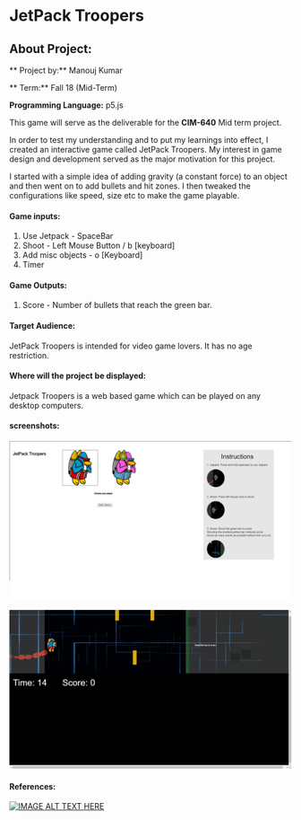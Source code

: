 
# JetPack Troopers

## About Project:
 ** Project by:** Manouj Kumar

 ** Term:** Fall 18 (Mid-Term)

 **Programming Language:** p5.js

This game will serve as the deliverable for the **CIM-640** Mid term project.

In order to test my understanding and to put my learnings into effect, I created an interactive game called JetPack Troopers. My interest in game design and development served as the major motivation for this project.

I started with a simple idea of adding gravity (a constant force) to an object and then went on to add bullets and hit zones. I then tweaked the configurations like speed, size etc to make the game playable.

#### Game inputs:
1. Use Jetpack - SpaceBar
2. Shoot - Left Mouse Button / b [keyboard]
3. Add misc objects - o [Keyboard]
4. Timer

#### Game Outputs:
1. Score - Number of bullets that reach the green bar.

#### Target Audience:
JetPack Troopers is intended for video game lovers. It has no age restriction.

#### Where will the project be displayed:
Jetpack Troopers is a web based game which can be played on any desktop computers.

#### screenshots:
![alt text](assets/sc1.png)

![alt text](assets/sc2.png)

#### References:

[![IMAGE ALT TEXT HERE](http://img.youtube.com/vi/YOUTUBE_VIDEO_ID_HERE/0.jpg)](https://www.youtube.com/watch?v=Ouza_4SsbLc)
